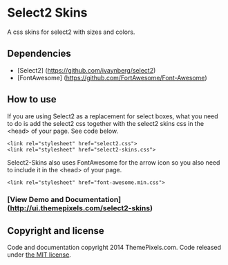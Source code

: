 Select2 Skins
=============

A css skins for select2 with sizes and colors.

## Dependencies

* [Select2] (https://github.com/ivaynberg/select2)
* [FontAwesome] (https://github.com/FortAwesome/Font-Awesome)


## How to use

If you are using Select2 as a replacement for select boxes, what you need to do is add the select2 css together with the select2 skins css in the &lt;head&gt; of your page. See code below.

```
<link rel="stylesheet" href="select2.css">
<link rel="stylesheet" href="select2-skins.css">
```

Select2-Skins also uses FontAwesome for the arrow icon so you also need to include it in the &lt;head&gt; of your page.

```
<link rel="stylesheet" href="font-awesome.min.css">
```

### [View Demo and Documentation] (http://ui.themepixels.com/select2-skins)


## Copyright and license

Code and documentation copyright 2014 ThemePixels.com. Code released under [the MIT license](LICENSE).
